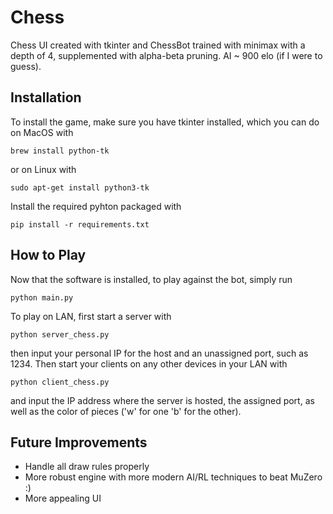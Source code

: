 # Chess
Chess UI created with tkinter and ChessBot trained with minimax with a depth of 4, supplemented with alpha-beta pruning. AI ~ 900 elo (if I were to guess).

## Installation
To install the game, make sure you have tkinter installed, which you can do on MacOS with
```
brew install python-tk
```
or on Linux with
```
sudo apt-get install python3-tk
```
Install the required pyhton packaged with
```
pip install -r requirements.txt
```
## How to Play
Now that the software is installed, to play against the bot, simply run
```
python main.py
```

To play on LAN,
first start a server with
```
python server_chess.py
```
then input your personal IP for the host and an unassigned port, such as 1234.
Then start your clients on any other devices in your LAN with
```
python client_chess.py
```
and input the IP address where the server is hosted, the assigned port, as well as the color of pieces ('w' for one 'b' for the other).

## Future Improvements
- Handle all draw rules properly
- More robust engine with more modern AI/RL techniques to beat MuZero :)
- More appealing UI
